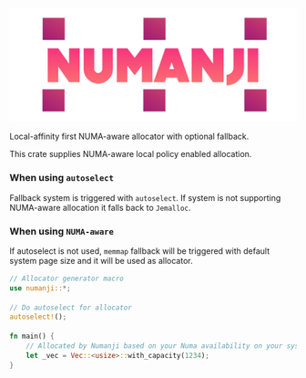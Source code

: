 <div align="center">
  <img src="https://github.com/bastion-rs/numanji/blob/master/img/numanji.jpg"><br>
</div>

Local-affinity first NUMA-aware allocator with optional fallback.

This crate supplies NUMA-aware local policy enabled allocation.

### When using `autoselect`
Fallback system is triggered with `autoselect`.
If system is not supporting NUMA-aware allocation it falls back to `Jemalloc`.

### When using `NUMA-aware`
If autoselect is not used, `memmap` fallback will be triggered with 
default system page size and it will be used as allocator.

```rust
// Allocator generator macro
use numanji::*;

// Do autoselect for allocator
autoselect!();

fn main() {
    // Allocated by Numanji based on your Numa availability on your system.
    let _vec = Vec::<usize>::with_capacity(1234);
}
```
